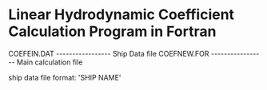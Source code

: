 # Linear Hydrodynamic Coefficient Calculation Program in Fortran

COEFEIN.DAT  ----------------- Ship Data file
COEFNEW.FOR  ----------------- Main calculation file

ship data file format:
'SHIP NAME'


